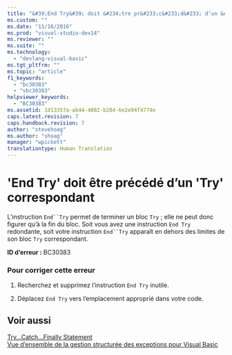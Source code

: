 ```yaml
---
title: "&#39;End Try&#39; doit &#234;tre pr&#233;c&#233;d&#233; d’un &#39;Try&#39; correspondant | Microsoft Docs"
ms.custom: ""
ms.date: "11/16/2016"
ms.prod: "visual-studio-dev14"
ms.reviewer: ""
ms.suite: ""
ms.technology: 
  - "devlang-visual-basic"
ms.tgt_pltfrm: ""
ms.topic: "article"
f1_keywords: 
  - "bc30383"
  - "vbc30383"
helpviewer_keywords: 
  - "BC30383"
ms.assetid: 1d13357a-ab44-4082-b204-6e2e94f4774e
caps.latest.revision: 7
caps.handback.revision: 7
author: "stevehoag"
ms.author: "shoag"
manager: "wpickett"
translationtype: Human Translation
---
```

# &#39;End Try&#39; doit &#234;tre pr&#233;c&#233;d&#233; d’un &#39;Try&#39; correspondant
L’instruction `End``Try` permet de terminer un bloc `Try` ; elle ne peut donc figurer qu’à la fin du bloc. Soit vous avez une instruction `End Try` redondante, soit votre instruction `End``Try` apparaît en dehors des limites de son bloc `Try` correspondant.  
  
 **ID d’erreur :** BC30383  
  
### Pour corriger cette erreur  
  
1.  Recherchez et supprimez l’instruction `End Try` inutile.  
  
2.  Déplacez `End Try` vers l’emplacement approprié dans votre code.  
  
## Voir aussi  
 [Try...Catch...Finally Statement](../../visual-basic/language-reference/statements/try-catch-finally-statement.md)   
 [Vue d’ensemble de la gestion structurée des exceptions pour Visual Basic](http://msdn.microsoft.com/fr-fr/bb81af80-a735-4873-9711-6151a48e418a)